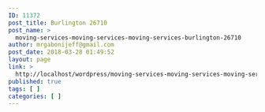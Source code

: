 ```yaml
---
ID: 11372
post_title: Burlington 26710
post_name: >
  moving-services-moving-services-moving-services-burlington-26710
author: mrgabonijeff@gmail.com
post_date: 2018-03-28 01:49:52
layout: page
link: >
  http://localhost/wordpress/moving-services-moving-services-moving-services-burlington-26710/
published: true
tags: [ ]
categories: [ ]
---
```

